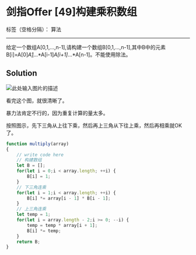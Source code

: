 ﻿# 剑指Offer [49]构建乘积数组

标签（空格分隔）： 算法

---

给定一个数组A[0,1,...,n-1],请构建一个数组B[0,1,...,n-1],其中B中的元素B[i]=A[0]*A[1]*...*A[i-1]*A[i+1]*...*A[n-1]。不能使用除法。

## Solution
![此处输入图片的描述][1]

看完这个图，就很清晰了。

暴力法肯定不行的，因为重复计算的量太多。

按照图示，先下三角从上往下乘，然后再上三角从下往上乘，然后再相乘就OK了。

```javascript
function multiply(array)
{
    // write code here
    // 构建数组
    let B = [];
    for(let i = 0;i < array.length; ++i) {
        B[i] = 1;
    }
    // 下三角连乘
    for(let i = 1;i < array.length; ++i) {
        B[i] *= array[i - 1] * B[i - 1];
    }
    // 上三角连乘
    let temp = 1;
    for(let i = array.length - 2;i >= 0; --i) {
        temp = temp * array[i + 1];
        B[i] *= temp;
    }
    return B;
}
```

  [1]: http://img.lxzmww.xyz/%E4%B9%98%E7%A7%AF%E6%95%B0%E7%BB%84.jpg